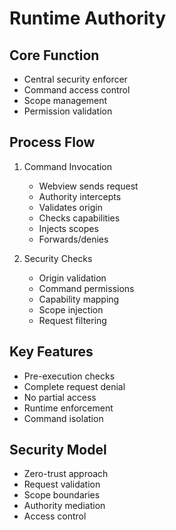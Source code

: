 # Runtime Authority

## Core Function
- Central security enforcer
- Command access control
- Scope management
- Permission validation

## Process Flow
1. Command Invocation
   - Webview sends request
   - Authority intercepts
   - Validates origin
   - Checks capabilities
   - Injects scopes
   - Forwards/denies

2. Security Checks
   - Origin validation
   - Command permissions
   - Capability mapping
   - Scope injection
   - Request filtering

## Key Features
- Pre-execution checks
- Complete request denial
- No partial access
- Runtime enforcement
- Command isolation

## Security Model
- Zero-trust approach
- Request validation
- Scope boundaries
- Authority mediation
- Access control